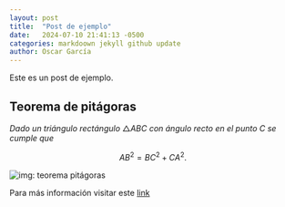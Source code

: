 ```yaml
---
layout: post
title:  "Post de ejemplo"
date:   2024-07-10 21:41:13 -0500
categories: markdoown jekyll github update
author: Oscar García
---
```

Este es un post de ejemplo.

## Teorema de pitágoras

*Dado un triángulo rectángulo* $\triangle ABC$ *con ángulo recto en el punto* $C$ *se cumple que*

$$AB^2 = BC^2 + CA^2.$$

<img src="/comoHacerUnBlog/assets/tma_pitagoras.png" alt="img: teorema pitágoras">

Para más información visitar este [link][Teorema de Pitágoras en Wikipedia]

[Teorema de Pitágoras en Wikipedia]: https://es.wikipedia.org/wiki/Teorema_de_Pitágoras
